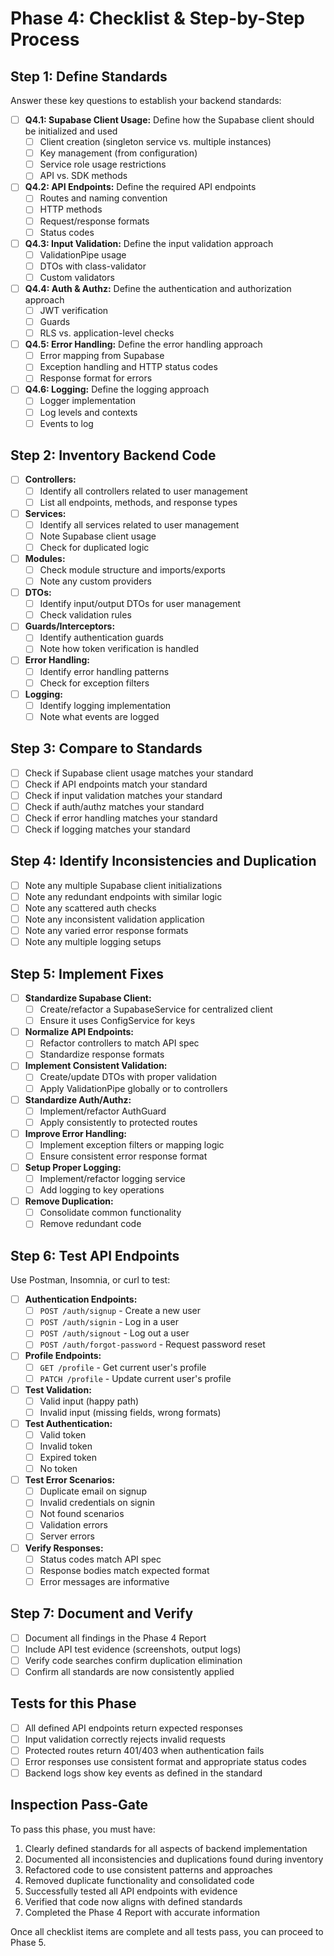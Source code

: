 # Phase 4: Checklist & Step-by-Step Process

## Step 1: Define Standards

Answer these key questions to establish your backend standards:

- [ ] **Q4.1: Supabase Client Usage:** Define how the Supabase client should be initialized and used
  - [ ] Client creation (singleton service vs. multiple instances)
  - [ ] Key management (from configuration)
  - [ ] Service role usage restrictions
  - [ ] API vs. SDK methods

- [ ] **Q4.2: API Endpoints:** Define the required API endpoints
  - [ ] Routes and naming convention
  - [ ] HTTP methods
  - [ ] Request/response formats
  - [ ] Status codes

- [ ] **Q4.3: Input Validation:** Define the input validation approach
  - [ ] ValidationPipe usage
  - [ ] DTOs with class-validator
  - [ ] Custom validators

- [ ] **Q4.4: Auth & Authz:** Define the authentication and authorization approach
  - [ ] JWT verification
  - [ ] Guards
  - [ ] RLS vs. application-level checks

- [ ] **Q4.5: Error Handling:** Define the error handling approach
  - [ ] Error mapping from Supabase
  - [ ] Exception handling and HTTP status codes
  - [ ] Response format for errors

- [ ] **Q4.6: Logging:** Define the logging approach
  - [ ] Logger implementation
  - [ ] Log levels and contexts
  - [ ] Events to log

## Step 2: Inventory Backend Code

- [ ] **Controllers:**
  - [ ] Identify all controllers related to user management
  - [ ] List all endpoints, methods, and response types

- [ ] **Services:**
  - [ ] Identify all services related to user management
  - [ ] Note Supabase client usage
  - [ ] Check for duplicated logic

- [ ] **Modules:**
  - [ ] Check module structure and imports/exports
  - [ ] Note any custom providers

- [ ] **DTOs:**
  - [ ] Identify input/output DTOs for user management
  - [ ] Check validation rules

- [ ] **Guards/Interceptors:**
  - [ ] Identify authentication guards
  - [ ] Note how token verification is handled

- [ ] **Error Handling:**
  - [ ] Identify error handling patterns
  - [ ] Check for exception filters

- [ ] **Logging:**
  - [ ] Identify logging implementation
  - [ ] Note what events are logged

## Step 3: Compare to Standards

- [ ] Check if Supabase client usage matches your standard
- [ ] Check if API endpoints match your standard
- [ ] Check if input validation matches your standard
- [ ] Check if auth/authz matches your standard
- [ ] Check if error handling matches your standard
- [ ] Check if logging matches your standard

## Step 4: Identify Inconsistencies and Duplication

- [ ] Note any multiple Supabase client initializations
- [ ] Note any redundant endpoints with similar logic
- [ ] Note any scattered auth checks
- [ ] Note any inconsistent validation application
- [ ] Note any varied error response formats
- [ ] Note any multiple logging setups

## Step 5: Implement Fixes

- [ ] **Standardize Supabase Client:**
  - [ ] Create/refactor a SupabaseService for centralized client
  - [ ] Ensure it uses ConfigService for keys

- [ ] **Normalize API Endpoints:**
  - [ ] Refactor controllers to match API spec
  - [ ] Standardize response formats

- [ ] **Implement Consistent Validation:**
  - [ ] Create/update DTOs with proper validation
  - [ ] Apply ValidationPipe globally or to controllers

- [ ] **Standardize Auth/Authz:**
  - [ ] Implement/refactor AuthGuard
  - [ ] Apply consistently to protected routes

- [ ] **Improve Error Handling:**
  - [ ] Implement exception filters or mapping logic
  - [ ] Ensure consistent error response format

- [ ] **Setup Proper Logging:**
  - [ ] Implement/refactor logging service
  - [ ] Add logging to key operations

- [ ] **Remove Duplication:**
  - [ ] Consolidate common functionality
  - [ ] Remove redundant code

## Step 6: Test API Endpoints

Use Postman, Insomnia, or curl to test:

- [ ] **Authentication Endpoints:**
  - [ ] `POST /auth/signup` - Create a new user
  - [ ] `POST /auth/signin` - Log in a user
  - [ ] `POST /auth/signout` - Log out a user
  - [ ] `POST /auth/forgot-password` - Request password reset

- [ ] **Profile Endpoints:**
  - [ ] `GET /profile` - Get current user's profile
  - [ ] `PATCH /profile` - Update current user's profile

- [ ] **Test Validation:**
  - [ ] Valid input (happy path)
  - [ ] Invalid input (missing fields, wrong formats)

- [ ] **Test Authentication:**
  - [ ] Valid token
  - [ ] Invalid token
  - [ ] Expired token
  - [ ] No token

- [ ] **Test Error Scenarios:**
  - [ ] Duplicate email on signup
  - [ ] Invalid credentials on signin
  - [ ] Not found scenarios
  - [ ] Validation errors
  - [ ] Server errors

- [ ] **Verify Responses:**
  - [ ] Status codes match API spec
  - [ ] Response bodies match expected format
  - [ ] Error messages are informative

## Step 7: Document and Verify

- [ ] Document all findings in the Phase 4 Report
- [ ] Include API test evidence (screenshots, output logs)
- [ ] Verify code searches confirm duplication elimination
- [ ] Confirm all standards are now consistently applied

## Tests for this Phase

- [ ] All defined API endpoints return expected responses
- [ ] Input validation correctly rejects invalid requests
- [ ] Protected routes return 401/403 when authentication fails
- [ ] Error responses use consistent format and appropriate status codes
- [ ] Backend logs show key events as defined in the standard

## Inspection Pass-Gate

To pass this phase, you must have:

1. Clearly defined standards for all aspects of backend implementation
2. Documented all inconsistencies and duplications found during inventory
3. Refactored code to use consistent patterns and approaches
4. Removed duplicate functionality and consolidated code
5. Successfully tested all API endpoints with evidence
6. Verified that code now aligns with defined standards
7. Completed the Phase 4 Report with accurate information

Once all checklist items are complete and all tests pass, you can proceed to Phase 5.
